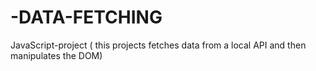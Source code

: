 # -DATA-FETCHING
JavaScript-project ( this projects fetches data from a local API and then manipulates the DOM)
